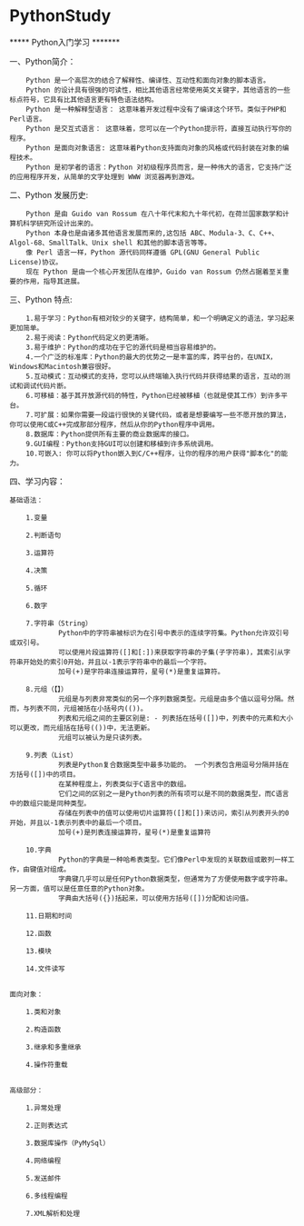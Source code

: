 # PythonStudy

***** Python入门学习 *******


一、Python简介：

        Python 是一个高层次的结合了解释性、编译性、互动性和面向对象的脚本语言。
        Python 的设计具有很强的可读性，相比其他语言经常使用英文关键字，其他语言的一些标点符号，它具有比其他语言更有特色语法结构。
        Python 是一种解释型语言： 这意味着开发过程中没有了编译这个环节。类似于PHP和Perl语言。
        Python 是交互式语言： 这意味着，您可以在一个Python提示符，直接互动执行写你的程序。
        Python 是面向对象语言: 这意味着Python支持面向对象的风格或代码封装在对象的编程技术。
        Python 是初学者的语言：Python 对初级程序员而言，是一种伟大的语言，它支持广泛的应用程序开发，从简单的文字处理到 WWW 浏览器再到游戏。


二、Python 发展历史:

        Python 是由 Guido van Rossum 在八十年代末和九十年代初，在荷兰国家数学和计算机科学研究所设计出来的。
        Python 本身也是由诸多其他语言发展而来的,这包括 ABC、Modula-3、C、C++、Algol-68、SmallTalk、Unix shell 和其他的脚本语言等等。
        像 Perl 语言一样，Python 源代码同样遵循 GPL(GNU General Public License)协议。
        现在 Python 是由一个核心开发团队在维护，Guido van Rossum 仍然占据着至关重要的作用，指导其进展。


三、Python 特点:

        1.易于学习：Python有相对较少的关键字，结构简单，和一个明确定义的语法，学习起来更加简单。
        2.易于阅读：Python代码定义的更清晰。
        3.易于维护：Python的成功在于它的源代码是相当容易维护的。
        4.一个广泛的标准库：Python的最大的优势之一是丰富的库，跨平台的，在UNIX，Windows和Macintosh兼容很好。
        5.互动模式：互动模式的支持，您可以从终端输入执行代码并获得结果的语言，互动的测试和调试代码片断。
        6.可移植：基于其开放源代码的特性，Python已经被移植（也就是使其工作）到许多平台。
        7.可扩展：如果你需要一段运行很快的关键代码，或者是想要编写一些不愿开放的算法，你可以使用C或C++完成那部分程序，然后从你的Python程序中调用。
        8.数据库：Python提供所有主要的商业数据库的接口。
        9.GUI编程：Python支持GUI可以创建和移植到许多系统调用。
        10.可嵌入: 你可以将Python嵌入到C/C++程序，让你的程序的用户获得"脚本化"的能力。


四、学习内容：

    基础语法：

        1.变量

        2.判断语句

        3.运算符

        4.决策

        5.循环

        6.数字

        7.字符串（String）
                Python中的字符串被标识为在引号中表示的连续字符集。Python允许双引号或双引号。
                可以使用片段运算符([]和[:])来获取字符串的子集(子字符串)，其索引从字符串开始处的索引0开始，并且以-1表示字符串中的最后一个字符。
                加号(+)是字符串连接运算符，星号(*)是重复运算符。

        8.元组（【】）
                元组是与列表非常类似的另一个序列数据类型。元组是由多个值以逗号分隔。然而，与列表不同，元组被括在小括号内(())。
                列表和元组之间的主要区别是: - 列表括在括号([])中，列表中的元素和大小可以更改，而元组括在括号(())中，无法更新。
                元组可以被认为是只读列表。

        9.列表（List）
                列表是Python复合数据类型中最多功能的。 一个列表包含用逗号分隔并括在方括号([])中的项目。
                在某种程度上，列表类似于C语言中的数组。
                它们之间的区别之一是Python列表的所有项可以是不同的数据类型，而C语言中的数组只能是同种类型。
                存储在列表中的值可以使用切片运算符([]和[])来访问，索引从列表开头的0开始，并且以-1表示列表中的最后一个项目。
                加号(+)是列表连接运算符，星号(*)是重复运算符

        10.字典
                Python的字典是一种哈希表类型。它们像Perl中发现的关联数组或散列一样工作，由键值对组成。
                字典键几乎可以是任何Python数据类型，但通常为了方便使用数字或字符串。另一方面，值可以是任意任意的Python对象。
                字典由大括号({})括起来，可以使用方括号([])分配和访问值。

        11.日期和时间

        12.函数

        13.模块

        14.文件读写


    面向对象：

        1.类和对象

        2.构造函数

        3.继承和多重继承

        4.操作符重载


    高级部分：

        1.异常处理

        2.正则表达式

        3.数据库操作（PyMySql）

        4.网络编程

        5.发送邮件

        6.多线程编程

        7.XML解析和处理


